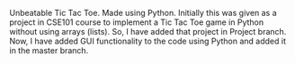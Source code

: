 Unbeatable Tic Tac Toe. Made using Python. Initially this was given as a project in CSE101 course to implement a Tic Tac Toe game in Python without using arrays (lists). So, I have added that project in Project branch. Now, I have added GUI functionality to the code using Python and added it in the master branch.
